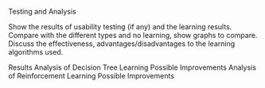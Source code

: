 Testing and Analysis

Show the results of usability testing (if any) and the learning results. Compare with the different types and no learning, show graphs to compare. Discuss the effectiveness, advantages/disadvantages to the learning algorithms used.

Results
Analysis of Decision Tree Learning
Possible Improvements
Analysis of Reinforcement Learning
Possible Improvements